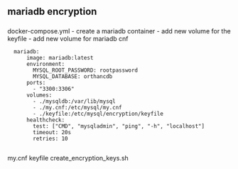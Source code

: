 ## mariadb encryption

### 
docker-compose.yml
	- create a mariadb container
	- add new volume for the keyfile
	- add new volume for mariadb cnf
	
```
  mariadb:
      image: mariadb:latest
      environment:
        MYSQL_ROOT_PASSWORD: rootpassword
        MYSQL_DATABASE: orthancdb
      ports:
        - "3300:3306"
      volumes:
        - ./mysqldb:/var/lib/mysql
        - ./my.cnf:/etc/mysql/my.cnf
        - ./keyfile:/etc/mysql/encryption/keyfile
      healthcheck:
        test: ["CMD", "mysqladmin", "ping", "-h", "localhost"]
        timeout: 20s
        retries: 10
    
```
my.cnf
keyfile
create_encryption_keys.sh